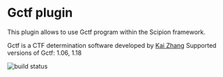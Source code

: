 # Gctf plugin

This plugin allows to use Gctf program within the Scipion framework.

Gctf is a CTF determination software developed by [Kai Zhang](https://www.mrc-lmb.cam.ac.uk/kzhang/)
Supported versions of Gctf: 1.06, 1.18

![build status](http://arquimedes.cnb.csic.es:9980/badges/gctf_devel.svg "Build status")
